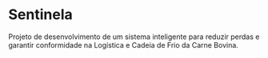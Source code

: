 # Sentinela
Projeto de desenvolvimento de um sistema inteligente para reduzir perdas e garantir conformidade na Logística e Cadeia de Frio da Carne Bovina.
